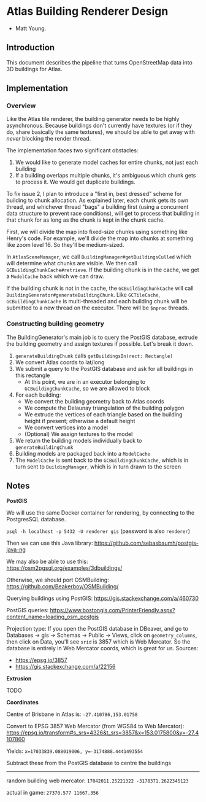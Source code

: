 # Atlas Building Renderer Design
- Matt Young.

## Introduction
This document describes the pipeline that turns OpenStreetMap data into 3D buildings for Atlas.

## Implementation
### Overview
Like the Atlas tile renderer, the building generator needs to be highly asynchronous. Because buildings
don't currently have textures (or if they do, share basically the same textures), we should be able to get
away with _never_ blocking the render thread.

The implementation faces two significant obstacles:
1. We would like to generate model caches for entire chunks, not just each building
2. If a building overlaps multiple chunks, it's ambiguous which chunk gets to process it. We would get duplicate buildings.

To fix issue 2, I plan to introduce a "first in, best dressed" scheme for building to chunk allocation. As
explained later, each chunk gets its own thread, and whichever thread "bags" a building first (using a
concurrent data structure to prevent race conditions), will get to process that building in that chunk for
as long as the chunk is kept in the chunk cache.

First, we will divide the map into fixed-size chunks using something like Henry's code. For example, we'll
divide the map into chunks at something like zoom level 16. So they'll be medium-sized.

In `AtlasSceneManager`, we call `BuildingManager#getBuildingsCulled` which will determine what chunks are
visible. We then call `GCBuildingChunkCache#retrieve`. If the building chunk is in the cache, we get a
`ModelCache` back which we can draw.

If the building chunk is not in the cache, the `GCBuildingChunkCache` will call `BuildingGenerator#generateBuildingChunk`.
Like `GCTileCache`, `GCBuildingChunkCache` is multi-threaded and each building chunk will be submitted to a
new thread on the executor. There will be `$nproc` threads.

### Constructing building geometry
The BuildingGenerator's main job is to query the PostGIS database, extrude the building geometry and assign
textures if possible. Let's break it down.

1. `generateBuildingChunk` calls `getBuildingsIn(rect: Rectangle)`
2. We convert Atlas coords to lat/long
3. We submit a query to the PostGIS database and ask for all buildings in this rectangle
    - At this point, we are in an executor belonging to `GCBuildingChunkCache`, so we are allowed to block
4. For each building:
    - We convert the building geometry back to Atlas coords
    - We compute the Delaunay triangulation of the building polygon
    - We extrude the vertices of each triangle based on the building height if present; otherwise a default height
    - We convert vertices into a model
    - (Optional) We assign textures to the model
5. We return the building models individually back to `generateBuildingChunk`
6. Building models are packaged back into a `ModelCache`
7. The `ModelCache` is sent back to the `GCBuildingChunkCache`, which is in turn sent to `BuildingManager`,
which is in turn drawn to the screen

## Notes
**PostGIS**

We will use the same Docker container for rendering, by connecting to the PostgresSQL database.

`psql -h localhost -p 5432 -U renderer gis` (password is also `renderer`)

Then we can use this Java library: https://github.com/sebasbaumh/postgis-java-ng

We may also be able to use this: https://osm2pgsql.org/examples/3dbuildings/

Otherwise, we should port OSMBuilding: https://github.com/Beakerboy/OSMBuilding/

Querying buildings using PostGIS: https://gis.stackexchange.com/a/460730

PostGIS queries: https://www.bostongis.com/PrinterFriendly.aspx?content_name=loading_osm_postgis

Projection type: If you open the PostGIS database in DBeaver, and go to Databases -> gis -> Schemas -> Public -> Views, 
click on `geometry_columns`, then click on Data, you'll see `srid` is 3857 which is Web Mercator. So the
database is entirely in Web Mercator coords, which is great for us. Sources:
- https://epsg.io/3857
- https://gis.stackexchange.com/a/22156

**Extrusion**

TODO

**Coordinates**

Centre of Brisbane in Atlas is: `-27.410786,153.01758`

Convert to EPSG 3857 Web Mercator (from WGS84 to Web Mercator):
https://epsg.io/transform#s_srs=4326&t_srs=3857&x=153.0175800&y=-27.4107860

Yields: `x=17033839.088019006, y=-3174888.4441493554`

Subtract these from the PostGIS database to centre the buildings

---

random building web mercator: `17042011.25221322 -3178371.2622345123`

actual in game: `27370.577 11667.356`

